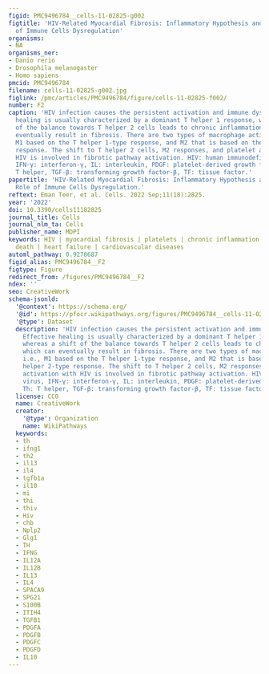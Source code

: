 ```yaml
---
figid: PMC9496784__cells-11-02825-g002
figtitle: 'HIV-Related Myocardial Fibrosis: Inflammatory Hypothesis and Crucial Role
  of Immune Cells Dysregulation'
organisms:
- NA
organisms_ner:
- Danio rerio
- Drosophila melanogaster
- Homo sapiens
pmcid: PMC9496784
filename: cells-11-02825-g002.jpg
figlink: /pmc/articles/PMC9496784/figure/cells-11-02825-f002/
number: F2
caption: 'HIV infection causes the persistent activation and immune dysfunction. Effective
  healing is usually characterized by a dominant T helper 1 response, whereas a shift
  of the balance towards T helper 2 cells leads to chronic inflammation, which can
  eventually result in fibrosis. There are two types of macrophage activation, i.e.,
  M1 based on the T helper 1-type response, and M2 that is based on the T helper 2-type
  response. The shift to T helper 2 cells, M2 responses, and platelet activation with
  HIV is involved in fibrotic pathway activation. HIV: human immunodeficiency virus,
  IFN-γ: interferon-γ, IL: interleukin, PDGF: platelet-derived growth factor, Th:
  T helper, TGF-β: transforming growth factor-β, TF: tissue factor.'
papertitle: 'HIV-Related Myocardial Fibrosis: Inflammatory Hypothesis and Crucial
  Role of Immune Cells Dysregulation.'
reftext: Eman Teer, et al. Cells. 2022 Sep;11(18):2825.
year: '2022'
doi: 10.3390/cells11182825
journal_title: Cells
journal_nlm_ta: Cells
publisher_name: MDPI
keywords: HIV | myocardial fibrosis | platelets | chronic inflammation | sudden cardiac
  death | heart failure | cardiovascular diseases
automl_pathway: 0.9278687
figid_alias: PMC9496784__F2
figtype: Figure
redirect_from: /figures/PMC9496784__F2
ndex: ''
seo: CreativeWork
schema-jsonld:
  '@context': https://schema.org/
  '@id': https://pfocr.wikipathways.org/figures/PMC9496784__cells-11-02825-g002.html
  '@type': Dataset
  description: 'HIV infection causes the persistent activation and immune dysfunction.
    Effective healing is usually characterized by a dominant T helper 1 response,
    whereas a shift of the balance towards T helper 2 cells leads to chronic inflammation,
    which can eventually result in fibrosis. There are two types of macrophage activation,
    i.e., M1 based on the T helper 1-type response, and M2 that is based on the T
    helper 2-type response. The shift to T helper 2 cells, M2 responses, and platelet
    activation with HIV is involved in fibrotic pathway activation. HIV: human immunodeficiency
    virus, IFN-γ: interferon-γ, IL: interleukin, PDGF: platelet-derived growth factor,
    Th: T helper, TGF-β: transforming growth factor-β, TF: tissue factor.'
  license: CC0
  name: CreativeWork
  creator:
    '@type': Organization
    name: WikiPathways
  keywords:
  - th
  - ifng1
  - th2
  - il13
  - il4
  - tgfb1a
  - il10
  - mi
  - thi
  - thiv
  - Hiv
  - chb
  - Nplp2
  - Glg1
  - TH
  - IFNG
  - IL12A
  - IL12B
  - IL13
  - IL4
  - SPACA9
  - SPG21
  - S100B
  - ITIH4
  - TGFB1
  - PDGFA
  - PDGFB
  - PDGFC
  - PDGFD
  - IL10
---
```

